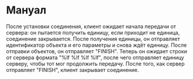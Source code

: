 # Мануал
После установки соединения, клиент ожидает начала передачи от сервера: он пытается получить единицу, если приходит не единица, соединение закрывается. После получения единицы, он отправляет идентификатор объекта и его параметры и снова ждёт единицу. После отправки объектов, он отправляет "FINISH". Теперь он ожидает строки от сервера формата "%lf %lf %lf %lf", после чего отправляет единицу серверу, чтобы тот мог продолжить передачу. После того, как сервер отправляет "FINISH", клиент закрывает соединение.
